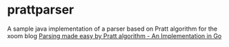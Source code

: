 prattparser
=====

A sample java implementation of a parser based on Pratt algorithm for the xoom blog [Parsing made easy by Pratt algorithm - An Implementation in Go](http://dev-blog.xoom.com/2015/10/26/)

